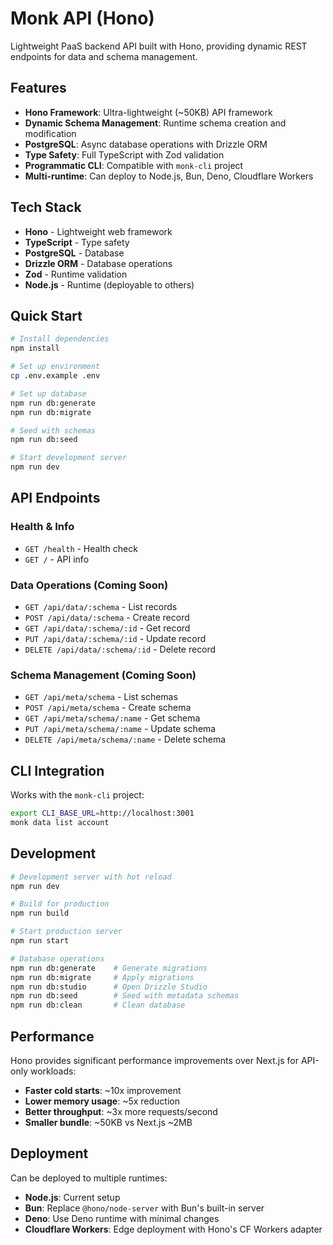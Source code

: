 # Monk API (Hono)

Lightweight PaaS backend API built with Hono, providing dynamic REST endpoints for data and schema management.

## Features

- **Hono Framework**: Ultra-lightweight (~50KB) API framework
- **Dynamic Schema Management**: Runtime schema creation and modification
- **PostgreSQL**: Async database operations with Drizzle ORM
- **Type Safety**: Full TypeScript with Zod validation
- **Programmatic CLI**: Compatible with `monk-cli` project
- **Multi-runtime**: Can deploy to Node.js, Bun, Deno, Cloudflare Workers

## Tech Stack

- **Hono** - Lightweight web framework
- **TypeScript** - Type safety
- **PostgreSQL** - Database
- **Drizzle ORM** - Database operations
- **Zod** - Runtime validation
- **Node.js** - Runtime (deployable to others)

## Quick Start

```bash
# Install dependencies
npm install

# Set up environment
cp .env.example .env

# Set up database
npm run db:generate
npm run db:migrate

# Seed with schemas
npm run db:seed

# Start development server
npm run dev
```

## API Endpoints

### Health & Info
- `GET /health` - Health check
- `GET /` - API info

### Data Operations (Coming Soon)
- `GET /api/data/:schema` - List records
- `POST /api/data/:schema` - Create record
- `GET /api/data/:schema/:id` - Get record
- `PUT /api/data/:schema/:id` - Update record
- `DELETE /api/data/:schema/:id` - Delete record

### Schema Management (Coming Soon)
- `GET /api/meta/schema` - List schemas
- `POST /api/meta/schema` - Create schema
- `GET /api/meta/schema/:name` - Get schema
- `PUT /api/meta/schema/:name` - Update schema
- `DELETE /api/meta/schema/:name` - Delete schema

## CLI Integration

Works with the `monk-cli` project:

```bash
export CLI_BASE_URL=http://localhost:3001
monk data list account
```

## Development

```bash
# Development server with hot reload
npm run dev

# Build for production
npm run build

# Start production server
npm run start

# Database operations
npm run db:generate    # Generate migrations
npm run db:migrate     # Apply migrations
npm run db:studio      # Open Drizzle Studio
npm run db:seed        # Seed with metadata schemas
npm run db:clean       # Clean database
```

## Performance

Hono provides significant performance improvements over Next.js for API-only workloads:

- **Faster cold starts**: ~10x improvement
- **Lower memory usage**: ~5x reduction  
- **Better throughput**: ~3x more requests/second
- **Smaller bundle**: ~50KB vs Next.js ~2MB

## Deployment

Can be deployed to multiple runtimes:

- **Node.js**: Current setup
- **Bun**: Replace `@hono/node-server` with Bun's built-in server
- **Deno**: Use Deno runtime with minimal changes
- **Cloudflare Workers**: Edge deployment with Hono's CF Workers adapter